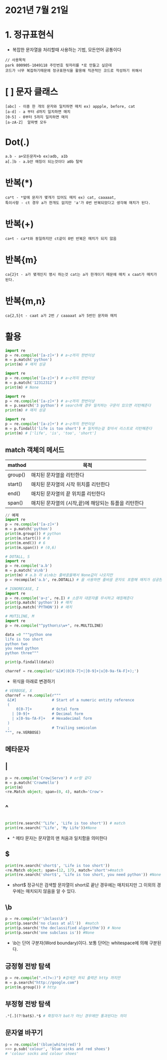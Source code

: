 # 2021년 7월 21일
# 1. 정규표현식
- 복잡한 문자열을 처리할때 사용하는 기법, 모든언어 공통이다
```
// 사용목적
park 800905-1049118 주민번호 뒷자리를 *로 만들고 싶은데 
코드가 너무 복잡하기때문에 정규표현식을 활용해 직관적인 코드로 작성하기 위해서  
```
# [ ] 문자 클래스
```
[abc] - 이중 한 개의 문자와 일치하면 매치 ex) appple, before, cat
[a-d] - a 부터 d까지 일치하면 매치
[0-5] - 0부터 5까지 일치하면 매치 
[a-zA-Z]  알파벳 모두
```
# Dot(.)
```
a.b - a+모든문자+b ex)adb, a1b
a[.]b - a.b만 매칭이 되는것이다 a0b 탈락
```
# 반복(*)
```
ca*t - *앞에 문자가 몇개가 있어도 매치 ex) cat, caaaaat,
특이사항 - ct 경우 a가 한개도 없지만 'a'가 0번 반복되었다고 생각해 매치가 된다.
```
# 반복(+)
```
ca+t - ca*t와 동일하지만 ct같이 0번 반복은 매치가 되지 않음
```
# 반복{m}
```
ca{2}t - a가 몇개인지 명시 하는것 cat는 a가 한개이기 때문에 매치 x caat가 매치가 된다.
```
# 반복{m,n}
```
ca{2,5}t - caat a가 2번 / caaaaat a가 5번인 문자와 매치
```

# 활용
```python
import re
p = re.compile('[a-z]+') # a~z까지 한번이상 
m = p.match('python')
print(m) # 매치 성공
```
```python
import re
p = re.compile('[a-z]+') # a~z까지 한번이상 
m = p.match('12312312')
print(m) # None
```
```python
import re
p = re.compile('[a-z]+') # a~z까지 한번이상 
m = p.search('3 python') # search에 경우 일치하는 구문이 있으면 리턴해준다
print(m) # 매치 성공
```
```python
import re
p = re.compile('[a-z]+') # a~z까지 한번이상 
m = p.findall('life is too short') # 일치하는걸 찾아서 리스트로 리턴해준다
print(m) # ['life', 'is', 'too', 'short']
```
## match 객체의 메서드
|mathod|목적
|------|---
|group()|매치된 문자열을 리턴한다|
|start()|매치된 문자열의 시작 위치를 리턴한다|
|end()|매치된 문자열의 끝 위치를 리턴한다|
|span()|매치된 문자열의 (시작,끝)에 해당되는 튜플을 리턴한다|
```python
// 예제
import re
p = re.compile('[a-z]+')
m = p.match('python')
print(m.group()) # python
print(m.start()) # 0
print(m.end()) # 6
print(m.span()) # (0,6)
```
```python
# DOTALL, S
import re
p = re.compile('a.b')
m = p.match('a\nb') 
print(m) # a.b 라 a\nb는 줄바꿈을해서 None값이 나오지만
p = recompile('a.b', re.DOTALL) # 을 사용하면 줄바꿈 문자도 포함해 매치가 성공한다.
```
```python
# IGNORECASE, I
import re
p = re.compile('a~z', re.I) # 소문자 대문자를 무시하고 매칭해준다
print(p.match('python')) # 매치
print(p.match('PYTHON')) # 매치
```
```python
# MUTILINE, M
import re
p = re.compile("^python\s\w+", re.MULTILINE)

data =0 """python one
life is too short
python two
you need python
python three"""

print(p.findall(data))
```

```python
charref = re.compile(r'&[#](0[0-7]+|[0-9]+|x[0-9a-fA-F]+);')
```
- 위식을 아래로 변경하기
```python
# VERBOSE, X
charref = re.compile(r"""
 &[#]                # Start of a numeric entity reference
 (
     0[0-7]+         # Octal form
   | [0-9]+          # Decimal form
   | x[0-9a-fA-F]+   # Hexadecimal form
 )
 ;                   # Trailing semicolon
""", re.VERBOSE)
```
## 메타문자 
## |
```python
p = re.compile('Crow|Servo') # or랑 같다
m = p.match('CrowHello')
print(m)
<re.Match object; span=(0, 4), match='Crow'>
```
## ^

```python

print(re.search('^Life', 'Life is too short')) # match
print(re.search('^Life', 'My Life'))#None
```
- ^ 메타 문자는 문자열의 맨 처음과 일치함을 의미한다
## $
```python
print(re.search('short$', 'Life is too short'))
<re.Match object; span=(12, 17), match='short'>#match
print(re.search('short$', 'Life is too short, you need python')) #None
```
- short$ 정규식은 검색할 문자열이 short로 끝난 경우에는 매치되지만 그 이외의 경우에는 매치되지 않음을 알 수 있다.

## \b
```python
p = re.compile(r'\bclass\b')
print(p.search('no class at all'))  #match
print(p.search('the declassified algorithm')) # None
print(p.search('one subclass is')) #None
```
- \b는 단어 구분자(Word boundary)이다. 보통 단어는 whitespace에 의해 구분된다.

## 긍정형 전방 탐색
```python
p = re.compile(".+(?=:)") #검색은 하되 출력은 http 까지만
m = p.search("http://google.com")
print(m.group()) # http

```
## 부정형 전방 탐색
```python
.*[.](?!bat$).*$ # 확장자가 bat가 아닌 경우에만 통과된다는 의미
```

## 문자열 바꾸기 
```python
p = re.compile('(blue|white|red)')
>>> p.sub('colour', 'blue socks and red shoes')
# 'colour socks and colour shoes'
```

